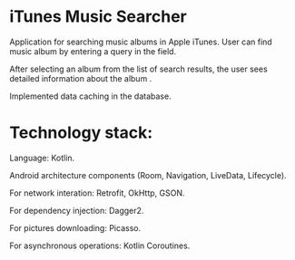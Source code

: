 # iTunes Music Searcher
Application for searching music albums in Apple iTunes.
User can find music album by entering a query in the field. 

After selecting an album from the list of search results, the user sees detailed information about the album .

Implemented data caching in the database.

# Technology stack:
Language: Kotlin.

Android architecture components (Room, Navigation, LiveData, Lifecycle).

For network interation: Retrofit, OkHttp, GSON.

For dependency injection: Dagger2.

For pictures downloading: Picasso.

For asynchronous operations: Kotlin Coroutines.
